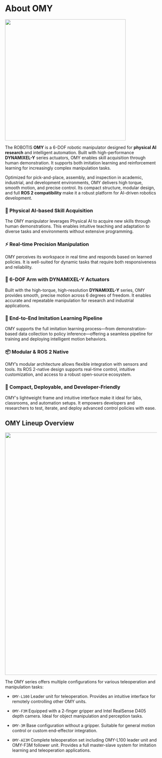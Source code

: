 # About OMY

<img src="/overview/omy_product.png" width="400"/>

The ROBOTIS **OMY** is a 6-DOF robotic manipulator designed for **physical AI research** and intelligent automation.
Built with high-performance **DYNAMIXEL-Y** series actuators, OMY enables skill acquisition through human demonstration. It supports both imitation learning and reinforcement learning for increasingly complex manipulation tasks.

Optimized for pick-and-place, assembly, and inspection in academic, industrial, and development environments, OMY delivers high torque, smooth motion, and precise control. Its compact structure, modular design, and full **ROS 2 compatibility** make it a robust platform for AI-driven robotics development.

### 🧠 Physical AI-based Skill Acquisition

The OMY manipulator leverages Physical AI to acquire new skills through human demonstrations. This enables intuitive teaching and adaptation to diverse tasks and environments without extensive programming.

### ⚡ Real-time Precision Manipulation

OMY perceives its workspace in real time and responds based on learned policies.
It is well-suited for dynamic tasks that require both responsiveness and reliability.

### 🦾 6-DOF Arm with DYNAMIXEL-Y Actuators

Built with the high-torque, high-resolution **DYNAMIXEL-Y** series, OMY provides smooth, precise motion across 6 degrees of freedom.
It enables accurate and repeatable manipulation for research and industrial applications.

### 🔄 End-to-End Imitation Learning Pipeline

OMY supports the full imitation learning process—from demonstration-based data collection to policy inference—offering a seamless pipeline for training and deploying intelligent motion behaviors.

### 📦 Modular & ROS 2 Native

OMY’s modular architecture allows flexible integration with sensors and tools.
Its ROS 2-native design supports real-time control, intuitive customization, and access to a robust open-source ecosystem.

### 🤖 Compact, Deployable, and Developer-Friendly

OMY's lightweight frame and intuitive interface make it ideal for labs, classrooms, and automation setups.
It empowers developers and researchers to test, iterate, and deploy advanced control policies with ease.

## OMY Lineup Overview

<img src="/overview/omy_models.png" width="800"/>

The OMY series offers multiple configurations for various teleoperation and manipulation tasks:

- `OMY-L100`
  Leader unit for teleoperation. Provides an intuitive interface for remotely controlling other OMY units.

- `OMY-F3M`
  Equipped with a 2-finger gripper and Intel RealSense D405 depth camera.
  Ideal for object manipulation and perception tasks.

- `OMY-3M`
  Base configuration without a gripper. Suitable for general motion control or custom end-effector integration.

- `OMY-AI3M`
  Complete teleoperation set including OMY-L100 leader unit and OMY-F3M follower unit.
  Provides a full master-slave system for imitation learning and teleoperation applications.
